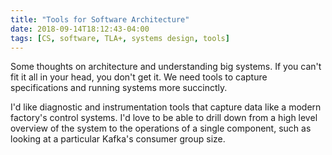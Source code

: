 ```yaml
---
title: "Tools for Software Architecture"
date: 2018-09-14T18:12:43-04:00
tags: [CS, software, TLA+, systems design, tools]
---
```


Some thoughts on architecture and understanding big systems.
If you can't fit it all in your head, you don't get it.
We need tools to capture specifications and running systems more succinctly.

I'd like diagnostic and instrumentation tools that capture data like a modern
factory's control systems. I'd love to be able to drill down from a high level
overview of the system to the operations of a single component, such as looking at
a particular Kafka's consumer group size.